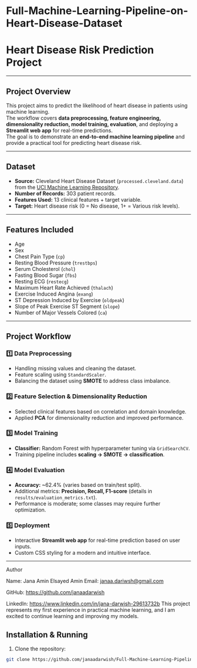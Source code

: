 # Full-Machine-Learning-Pipeline-on-Heart-Disease-Dataset
# Heart Disease Risk Prediction Project
---

## **Project Overview**
This project aims to predict the likelihood of heart disease in patients using machine learning.  
The workflow covers **data preprocessing, feature engineering, dimensionality reduction, model training, evaluation**, and deploying a **Streamlit web app** for real-time predictions.  
The goal is to demonstrate an **end-to-end machine learning pipeline** and provide a practical tool for predicting heart disease risk.

---

## **Dataset**
- **Source:** Cleveland Heart Disease Dataset (`processed.cleveland.data`) from the [UCI Machine Learning Repository](https://archive.ics.uci.edu/ml/datasets/heart+Disease).  
- **Number of Records:** 303 patient records.  
- **Features Used:** 13 clinical features + target variable.  
- **Target:** Heart disease risk (0 = No disease, 1+ = Various risk levels).

---

## **Features Included**
- Age  
- Sex  
- Chest Pain Type (`cp`)  
- Resting Blood Pressure (`trestbps`)  
- Serum Cholesterol (`chol`)  
- Fasting Blood Sugar (`fbs`)  
- Resting ECG (`restecg`)  
- Maximum Heart Rate Achieved (`thalach`)  
- Exercise Induced Angina (`exang`)  
- ST Depression Induced by Exercise (`oldpeak`)  
- Slope of Peak Exercise ST Segment (`slope`)  
- Number of Major Vessels Colored (`ca`)  

---

## **Project Workflow**
### 1️⃣ Data Preprocessing
- Handling missing values and cleaning the dataset.  
- Feature scaling using `StandardScaler`.  
- Balancing the dataset using **SMOTE** to address class imbalance.

### 2️⃣ Feature Selection & Dimensionality Reduction
- Selected clinical features based on correlation and domain knowledge.  
- Applied **PCA** for dimensionality reduction and improved performance.

### 3️⃣ Model Training
- **Classifier:** Random Forest with hyperparameter tuning via `GridSearchCV`.  
- Training pipeline includes **scaling → SMOTE → classification**.  

### 4️⃣ Model Evaluation
- **Accuracy:** ~62.4% (varies based on train/test split).  
- Additional metrics: **Precision, Recall, F1-score** (details in `results/evaluation_metrics.txt`).  
- Performance is moderate; some classes may require further optimization.

### 5️⃣ Deployment
- Interactive **Streamlit web app** for real-time prediction based on user inputs.  
- Custom CSS styling for a modern and intuitive interface.  

---
Author

Name: Jana Amin Elsayed Amin
Email: janaa.dariwsh@gmail.com

GitHub: https://github.com/janaadarwish

LinkedIn: https://www.linkedin.com/in/jana-darwish-29613732b
This project represents my first experience in practical machine learning, and I am excited to continue learning and improving my models.

## **Installation & Running**
1. Clone the repository:
```bash
git clone https://github.com/janaadarwish/Full-Machine-Learning-Pipeline-on-Heart-Disease-Dataset.git

